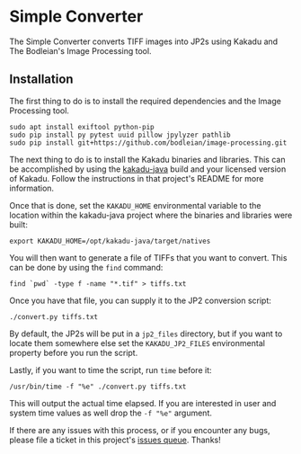 # Simple Converter

The Simple Converter converts TIFF images into JP2s using Kakadu and The Bodleian's Image Processing tool.

## Installation

The first thing to do is to install the required dependencies and the Image Processing tool.

    sudo apt install exiftool python-pip
    sudo pip install py pytest uuid pillow jpylyzer pathlib
    sudo pip install git+https://github.com/bodleian/image-processing.git

The next thing to do is to install the Kakadu binaries and libraries. This can be accomplished by using the [kakadu-java](https://github.com/ksclarke/kakadu-java) build and your licensed version of Kakadu. Follow the instructions in that project's README for more information.

Once that is done, set the `KAKADU_HOME` environmental variable to the location within the kakadu-java project where the binaries and libraries were built:

    export KAKADU_HOME=/opt/kakadu-java/target/natives

You will then want to generate a file of TIFFs that you want to convert. This can be done by using the `find` command:

    find `pwd` -type f -name "*.tif" > tiffs.txt

Once you have that file, you can supply it to the JP2 conversion script:

    ./convert.py tiffs.txt

By default, the JP2s will be put in a `jp2_files` directory, but if you want to locate them somewhere else set the `KAKADU_JP2_FILES` environmental property before you run the script.

Lastly, if you want to time the script, run `time` before it:

    /usr/bin/time -f "%e" ./convert.py tiffs.txt

This will output the actual time elapsed. If you are interested in user and system time values as well drop the `-f "%e"` argument.

If there are any issues with this process, or if you encounter any bugs, please file a ticket in this project's [issues queue](https://github.com/uclalibrary/iiif-experiments/issues). Thanks!
